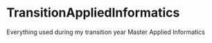 # TransitionAppliedInformatics
Everything used during my transition year Master Applied Informatics

